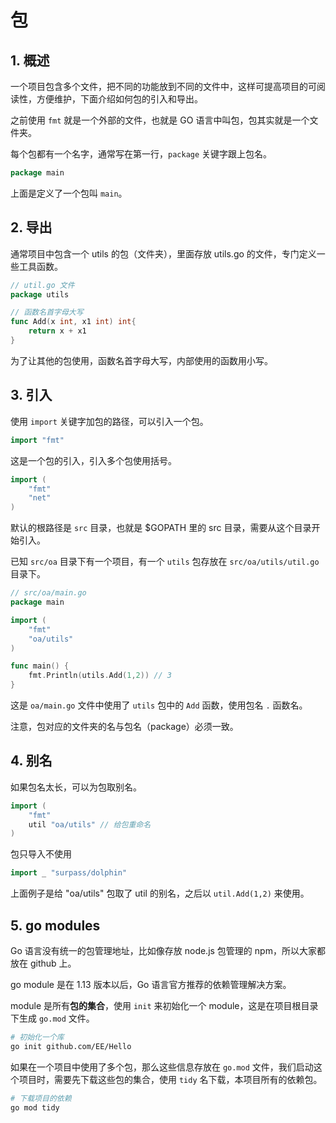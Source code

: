 # 包

## 1. 概述

一个项目包含多个文件，把不同的功能放到不同的文件中，这样可提高项目的可阅读性，方便维护，下面介绍如何包的引入和导出。

之前使用 `fmt` 就是一个外部的文件，也就是 GO 语言中叫包，包其实就是一个文件夹。

每个包都有一个名字，通常写在第一行，`package` 关键字跟上包名。

```go
package main
```

上面是定义了一个包叫 `main`。

## 2. 导出

通常项目中包含一个 utils 的包（文件夹），里面存放 utils.go 的文件，专门定义一些工具函数。

```go
// util.go 文件
package utils

// 函数名首字母大写
func Add(x int, x1 int) int{
    return x + x1
}
```

为了让其他的包使用，函数名首字母大写，内部使用的函数用小写。

## 3. 引入

使用 `import` 关键字加包的路径，可以引入一个包。

```go
import "fmt"
```

这是一个包的引入，引入多个包使用括号。

```go
import (
    "fmt"
    "net"
)
```

默认的根路径是 `src` 目录，也就是 $GOPATH 里的 src 目录，需要从这个目录开始引入。

已知 `src/oa` 目录下有一个项目，有一个 `utils` 包存放在 `src/oa/utils/util.go` 目录下。

```go
// src/oa/main.go
package main

import (
    "fmt"
    "oa/utils"
)

func main() {
    fmt.Println(utils.Add(1,2)) // 3
}
```

这是 `oa/main.go` 文件中使用了 `utils` 包中的 `Add` 函数，使用包名 `.` 函数名。

注意，包对应的文件夹的名与包名（package）必须一致。

## 4. 别名

如果包名太长，可以为包取别名。

```go
import (
    "fmt"
    util "oa/utils" // 给包重命名
)
```

包只导入不使用

```go
import _ "surpass/dolphin"
```

上面例子是给 "oa/utils" 包取了 util 的别名，之后以 `util.Add(1,2)` 来使用。

<comment-comment/> 

## 5. go modules

Go 语言没有统一的包管理地址，比如像存放 node.js 包管理的 npm，所以大家都放在 github 上。

go module 是在 1.13 版本以后，Go 语言官方推荐的依赖管理解决方案。

module 是所有**包的集合**，使用 `init` 来初始化一个 module，这是在项目根目录下生成 `go.mod` 文件。

```bash
# 初始化一个库
go init github.com/EE/Hello
```

如果在一个项目中使用了多个包，那么这些信息存放在 `go.mod` 文件，我们启动这个项目时，需要先下载这些包的集合，使用 `tidy` 名下载，本项目所有的依赖包。

```bash
# 下载项目的依赖
go mod tidy
```